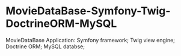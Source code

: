 # MovieDataBase-Symfony-Twig-DoctrineORM-MySQL
MovieDataBase Application: Symfony framework; Twig view engine; Doctrine ORM; MySQL databse;
